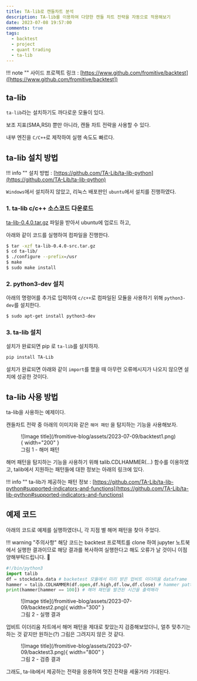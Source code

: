```yaml
---
title: TA-lib로 캔들차트 분석
description: TA-lib를 이용하여 다양한 캔들 차트 전략을 자동으로 적용해보기
date: 2023-07-08 19:57:00
comments: true
tags:
  - backtest
  - project
  - quant trading
  - ta-lib
---
```


!!! note ""
    사이드 프로젝트 링크 : [https://www.github.com/fromitive/backtest]([https://www.github.com/fromitive/backtest])

## ta-lib

`ta-lib`라는 설치하기도 까다로운 모듈이 있다.

보조 지표(SMA,RSI) 뿐만 아니라, 캔들 차트 전략을 사용할 수 있다.

내부 엔진을 `C/C++`로 제작하여 실행 속도도 빠르다.


## ta-lib 설치 방법

!!! info ""
    설치 방법 : [https://github.com/TA-Lib/ta-lib-python](https://github.com/TA-Lib/ta-lib-python)

`Windows`에서 설치하지 않았고, 리눅스 배포판인 `ubuntu`에서 설치를 진행하였다.

### 1. ta-lib c/c++ 소스코드 다운로드

[ta-lib-0.4.0.tar.gz](http://prdownloads.sourceforge.net/ta-lib/ta-lib-0.4.0-src.tar.gz) 파일을 받아서 ubuntu에 업로드 하고,

아래와 같이 코드를 실행하여 컴파일을 진행한다.

``` bash
$ tar -xzf ta-lib-0.4.0-src.tar.gz
$ cd ta-lib/
$ ./configure --prefix=/usr
$ make
$ sudo make install
```

### 2. python3-dev 설치
아래의 명령어를 추가로 입력하여 `c/c++`로 컴파일된 모듈을 사용하기 위해 `python3-dev`를 설치한다.

``` bash
$ sudo apt-get install python3-dev
```

### 3. ta-lib 설치
설치가 완료되면 pip 로 `ta-lib`를 설치하자.

``` bash
pip install TA-Lib
```

설치가 완료되면 아래와 같이 `import`를 했을 때 아무런 오류메시지가 나오지 않으면 설치에 성공한 것이다.


## ta-lib 사용 방법

ta-lib을 사용하는 예제이다.

캔들차트 전략 중 아래의 이미지와 같은 `해머 패턴` 을 탐지하는 기능을 사용해보자.

<figure markdown>
  ![Image title](/fromitive-blog/assets/2023-07-09/backtest1.png){ width="200" }
  <figcaption>그림 1 - 해머 패턴</figcaption>
</figure>

 
해머 패턴을 탐지하는 기능을 사용하기 위해 talib.CDLHAMMER(...) 함수를 이용하였고, talib에서 지원하는 패턴들에 대한 정보는 아래의 링크에 있다.

!!! info ""
    ta-lib가 제공하는 패턴 정보 : [https://github.com/TA-Lib/ta-lib-python#supported-indicators-and-functions](https://github.com/TA-Lib/ta-lib-python#supported-indicators-and-functions)

## 예제 코드

아래의 코드로 예제를 실행하였더니, 각 지점 별 해머 패턴을 찾아 주었다.

!!! warning "주의사항"
    해당 코드는 backtest 프로젝트를 clone 하여 jupyter 노트북에서 실행한 결과이므로 해당 결과를 복사하여 실행한다고 해도 오류가 날 것이니 이점 양해부탁드립니다. 🙏

``` python title='hammer.py' linenums="1"
#!/bin/python3
import talib
df = stockdata.data # backetest 모듈에서 미리 받은 업비트 이더리움 dataframe
hammer = talib.CDLHAMMER(df.open,df.high,df.low,df.close) # hammer pattern
print(hammer[hammer == 100]) # 해머 패턴을 발견된 시간을 출력해라
```
<figure markdown>
  ![Image title](/fromitive-blog/assets/2023-07-09/backtest2.png){ width="300" }
  <figcaption>그림 2 - 실행 결과</figcaption>
</figure>


업비트 이더리움 차트에서 해머 패턴을 제대로 찾았는지 검증해보았더니, 얼추 맞추기는 하는 것 같지만 원하는(?) 그림은 그려지지 않은 것 같다.

<figure markdown>
  ![Image title](/fromitive-blog/assets/2023-07-09/backtest3.png){ width="800" }
  <figcaption>그림 2 - 검증 결과</figcaption>
</figure>

그래도, ta-lib에서 제공하는 전략을 응용하여 멋진 전략을 세울거라 기대된다.

